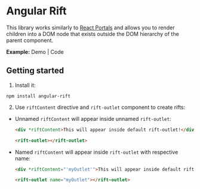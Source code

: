 # Angular Rift

This library works similarly to [React Portals](https://reactjs.org/docs/portals.html) and allows you to render children into a DOM node that exists outside the DOM hierarchy of the parent component.

**Example:** Demo | Code

## Getting started

1. Install it:
```
npm install angular-rift
```

2. Use `riftContent` directive and `rift-outlet` component to create rifts:
- Unnamed `riftContent` will appear inside unnamed `rift-outlet`:
    ```html
    <div *riftContent>This will appear inside default rift-outlet!</div>

    <rift-outlet></rift-outlet>
    ```
- Named `riftContent` will appear inside `rift-outlet` with respective name:
    ```html
    <div *riftContent="'myOutlet'">This will appear inside default rift-outlet!</div>

    <rift-outlet name="myOutlet"></rift-outlet>
    ```